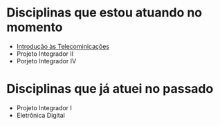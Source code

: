 # Disciplinas que estou atuando no momento
- [Introdução às Telecominicações](https://github.com/ifsc-classroom/lista-01-professoramayara/tree/master/disciplinas/ITL)
- Projeto Integrador II
- Porjeto Integrador IV

# Disciplinas que já atuei no passado
- Projeto Integrador I
- Eletrônica Digital